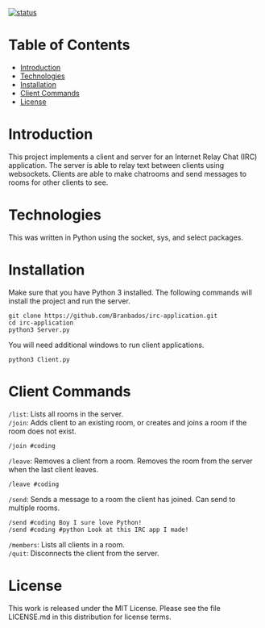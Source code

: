 [![status](https://circleci.com/gh/Branbados/irc-application.svg?style=svg)](https://app.circleci.com/pipelines/github/Branbados/irc-application)
# Table of Contents
* [Introduction](#Introduction)
* [Technologies](#Technologies)
* [Installation](#Installation)
* [Client Commands](#ClientCommands)
* [License](#License)

# Introduction
This project implements a client and server for an Internet Relay Chat (IRC) application. The server is able to relay text between clients using websockets. Clients are able to make chatrooms and send messages to rooms for other clients to see.

# Technologies
This was written in Python using the socket, sys, and select packages.

# Installation
Make sure that you have Python 3 installed. The following commands will install the project and run the server.

```
git clone https://github.com/Branbados/irc-application.git
cd irc-application
python3 Server.py
```

You will need additional windows to run client applications.

```
python3 Client.py
```

# Client Commands
```/list```: Lists all rooms in the server.  
```/join```: Adds client to an existing room, or creates and joins a room if the room does not exist.  
```
/join #coding
```
```/leave```: Removes a client from a room. Removes the room from the server when the last client leaves.  
```
/leave #coding
```
```/send```: Sends a message to a room the client has joined. Can send to multiple rooms.  
```
/send #coding Boy I sure love Python!
/send #coding #python Look at this IRC app I made!
```
```/members```: Lists all clients in a room.  
```/quit```: Disconnects the client from the server.  

# License
This work is released under the MIT License. Please see the file LICENSE.md in this distribution for license terms.
